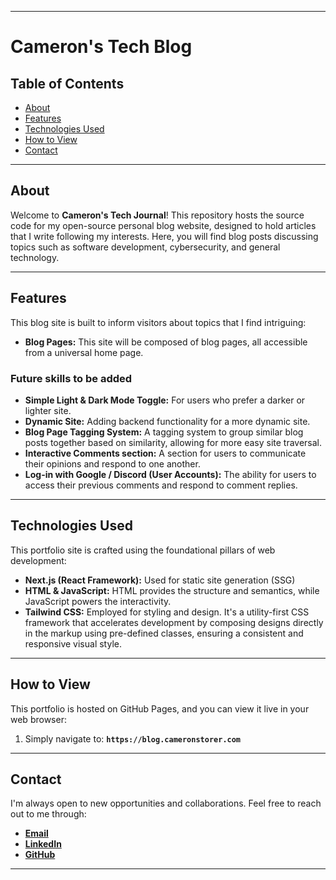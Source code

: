 ------

# Cameron's Tech Blog

## Table of Contents

  * [About](#about)
  * [Features](#features)
  * [Technologies Used](#technologies-used)
  * [How to View](#how-to-view)
  * [Contact](#contact)

-----

## About

Welcome to **Cameron's Tech Journal**\! This repository hosts the source code for my open-source personal blog website, designed to hold articles that I write following my interests. Here, you will find blog posts discussing topics such as software development, cybersecurity, and general technology.

-----

## Features

This blog site is built to inform visitors about topics that I find intriguing:

  * **Blog Pages:** This site will be composed of blog pages, all accessible from a universal home page.
  ### Future skills to be added
  * **Simple Light & Dark Mode Toggle:** For users who prefer a darker or lighter site.
  * **Dynamic Site:** Adding backend functionality for a more dynamic site.
  * **Blog Page Tagging System:** A tagging system to group similar blog posts together based on similarity, allowing for more easy site traversal.
  * **Interactive Comments section:** A section for users to communicate their opinions and respond to one another.
  * **Log-in with Google / Discord (User Accounts):** The ability for users to access their previous comments and respond to comment replies.

-----

## Technologies Used

This portfolio site is crafted using the foundational pillars of web development:

  * **Next.js (React Framework):** Used for static site generation (SSG)
  * **HTML & JavaScript:** HTML provides the structure and semantics, while JavaScript powers the interactivity.
  * **Tailwind CSS:** Employed for styling and design. It's a utility-first CSS framework that accelerates development by composing designs directly in the markup using pre-defined classes, ensuring a consistent and responsive visual style.

-----

## How to View

This portfolio is hosted on GitHub Pages, and you can view it live in your web browser:

1.  Simply navigate to: **`https://blog.cameronstorer.com`**

-----

## Contact

I'm always open to new opportunities and collaborations. Feel free to reach out to me through:

  * **[Email](contact@cameronstorer.com)**
  * **[LinkedIn](https://www.linkedin.com/in/cameron-storer-4b3844294)**
  * **[GitHub](https://github.com/cameronstorer)**

-----
